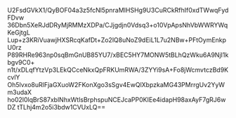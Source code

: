 U2FsdGVkX1/QyBOF04a3z5fcNl5pnraMIHSHg9U3CuRCkRfhIf0xdTWwqFydFDvw
36Dbn5XeRJdDRyMjRMMzXDPa/CJjgdjn0Vdsq3+o10VpApsNhVbWWRYWqKeGjtgL
Lup+z3KRiVuawjHXSRcqKafDt+Zo2lQ8uNoZ9dEiL1L7u2NBw+PFtOymEnkpU0rz
P89RHRe963np0sqBmGnUB85YU7/xBEC5HY7MONW5tBLhQzWku6A9NjI1kbgv9C0+
n1t/xDLqfYtzVp3LEkQCceNkxQpFRKUmRWA/3ZYYi9sA+Fo8jWcmvtczBd9KcvlY
Oh5lvxo8uRlFjaGXuoW2FKonXgo3sSgv4EwQlXbpzkaMG43PMrrgUv2YyWm3udaX
ho02l0lqBrS87xblNhxWtlsBrphspuNCEJcaPP0KIEe4idapH98axAyF7gRJ6wDZ
tTLhj4m2o5i3bdw1CVUxLQ==
